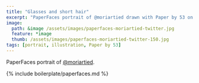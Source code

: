 ```yaml
---
title: "Glasses and short hair"
excerpt: "PaperFaces portrait of @moriartied drawn with Paper by 53 on an iPad."
image: 
  path: &image /assets/images/paperfaces-moriartied-twitter.jpg 
  feature: *image
  thumb: /assets/images/paperfaces-moriartied-twitter-150.jpg
tags: [portrait, illustration, Paper by 53]
---
```


PaperFaces portrait of [@moriartied](http://twitter.com/moriartied).

{% include boilerplate/paperfaces.md %}

